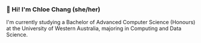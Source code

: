 ### 👋 Hi! I'm Chloe Chang (she/her)
I'm currently studying a Bachelor of Advanced Computer Science (Honours) at the University of Western Australia, majoring in Computing and Data Science.

<!--
**chloetychang/chloetychang** is a ✨ _special_ ✨ repository because its `README.md` (this file) appears on your GitHub profile.

Here are some ideas to get you started:

- 🔭 I’m currently working on ...
- 🌱 I’m currently learning ...
- 👯 I’m looking to collaborate on ...
- 🤔 I’m looking for help with ...
- 💬 Ask me about ...
- 📫 How to reach me: ...
- 😄 Pronouns: ...
- ⚡ Fun fact: ...
-->
